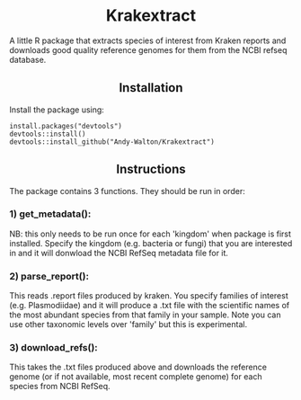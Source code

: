 <h1 align="center">Krakextract</h1>

A little R package that extracts species of interest from Kraken reports and downloads good quality reference genomes for them from the NCBI refseq database.

<h2 align="center">Installation</h2>
Install the package using:

```
install.packages("devtools")
devtools::install()
devtools::install_github("Andy-Walton/Krakextract")
```

<h2 align="center">Instructions</h2>
The package contains 3 functions. They should be run in order:

<h3 align="left">1) get_metadata():</h3>
NB: this only needs to be run once for each 'kingdom' when package is first installed. Specify the kingdom (e.g. bacteria or fungi) that you are interested in and it will donwload the NCBI RefSeq metadata file for it.

<h3 align="left">2) parse_report():</h3>
This reads .report files produced by kraken. You specify families of interest (e.g. Plasmodiidae) and it will produce a .txt file with the scientific names of the most abundant species from that family in your sample. Note you can use other taxonomic levels over 'family' but this is experimental.

<h3 align="left">3) download_refs():</h3>
This takes the .txt files produced above and downloads the reference genome (or if not available, most recent complete genome) for each species from NCBI RefSeq.
